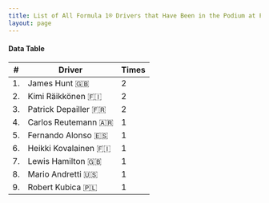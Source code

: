 ```yaml
---
title: List of All Formula 1® Drivers that Have Been in the Podium at Fuji Speedway
layout: page
---
```


<canvas id="chart" width="400" height="180"></canvas>
<script>
var data = {
    "datasets": [
        {
            "backgroundColor": "#f3a935",
            "borderColor": "#f68639",
            "borderWidth": 1,
            "data": [
                2.0,
                2.0,
                2.0,
                1.0,
                1.0,
                1.0,
                1.0,
                1.0,
                1.0
            ],
            "label": "Times"
        }
    ],
    "labels": [
        "James Hunt 🇬🇧",
        "Kimi Räikkönen 🇫🇮",
        "Patrick Depailler 🇫🇷",
        "Carlos Reutemann 🇦🇷",
        "Fernando Alonso 🇪🇸",
        "Heikki Kovalainen 🇫🇮",
        "Lewis Hamilton 🇬🇧",
        "Mario Andretti 🇺🇸",
        "Robert Kubica 🇵🇱"
    ]
};
var options = {
  legend: {
    display: false
  },
  scales: {
    xAxes: [{
      ticks: {
        beginAtZero: true,
        maxRotation: 180
      }
    }],
    yAxes: [{
      ticks: {
        beginAtZero: true
      }
    }]
  }
};
new Chart("chart", {
    data: data,
    type: 'bar',
    options: options
});
</script>



#### Data Table

| # | Driver | Times |
|--|--|--|
| 1. | James Hunt 🇬🇧 | 2 |
| 2. | Kimi Räikkönen 🇫🇮 | 2 |
| 3. | Patrick Depailler 🇫🇷 | 2 |
| 4. | Carlos Reutemann 🇦🇷 | 1 |
| 5. | Fernando Alonso 🇪🇸 | 1 |
| 6. | Heikki Kovalainen 🇫🇮 | 1 |
| 7. | Lewis Hamilton 🇬🇧 | 1 |
| 8. | Mario Andretti 🇺🇸 | 1 |
| 9. | Robert Kubica 🇵🇱 | 1 |
